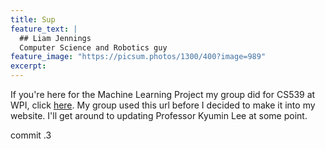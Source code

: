 ```yaml
---
title: Sup
feature_text: |
  ## Liam Jennings
  Computer Science and Robotics guy
feature_image: "https://picsum.photos/1300/400?image=989"
excerpt: 
---
```


If you're here for the Machine Learning Project my group did for CS539 at WPI, click [here](https://ldjennings.github.io/CS539FinalProject). My group used this url before I decided to make it into my website. I'll get around to updating Professor Kyumin Lee at some point. 

commit .3

<!-- I'm Liam Jennings, welcome to my portfolio site. I'm a guy who knows some stuff about computer science and robotics, and likes use that knowy stuff to make cool things. Please pay me to do this.



I'm a software engineer from Seattle. I've always enjoyed problem solving, and software engineering was a natural extension to that. After trying it, I started learning robotics so I could solve physical problems. Since then, I've delved into robotic controls and machine learning through classes at Worcester Polytechnic Institute. I also dabble a bit with cyber security.

I love to read in my spare time, and hate myself while hiking. Cooking is fun too!

I recently interned at STR, where I worked on a cyber security project involving .NET programs. 

My primary goal is to build cool robots with the intelligence required to solve real world problems.  -->


